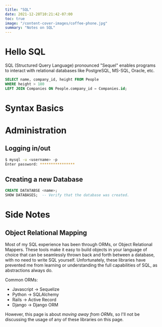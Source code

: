 ```yaml
---
title: "SQL"
date: 2021-12-28T10:21:42-07:00
toc: true
image: "/content-cover-images/coffee-phone.jpg"
summary: "Notes on SQL"
---
```


# Hello SQL

SQL (Structured Query Language) pronounced "Sequel" enables programs to interact with relational databases like PostgreSQL, MS-SQL, Oracle, etc.

```sql
SELECT name, company_id, height FROM People
WHERE height > 180
LEFT JOIN Companies ON People.company_id = Companies.id;
```


# Syntax Basics


# Administration

## Logging in/out

```sh
$ mysql -u <username> -p
Enter password: ****************
```


## Creating a new Database

```sql
CREATE DATATABSE <name>;
SHOW DATABASES;  -- Verify that the database was created.
```

# Side Notes

## Object Relational Mapping

Most of my SQL experience has been through ORMs, or Object Relational Mappers.
These tools make it easy to build objects in your language of choice that can be
seamlessly thrown back and forth between a database, with no need to write SQL
yourself. Unfortunately, these libraries have prevented me from learning or understanding the
full capabilities of SQL, as abstractions always do.

Common ORMs:

- Javascript -> Sequelize
- Python -> SQLAlchemy
- Rails -> Active Record
- Django -> Django ORM

However, this page is about _moving away from ORMs_, so I'll not be discussing
the usage of any of these libraries on this page.

